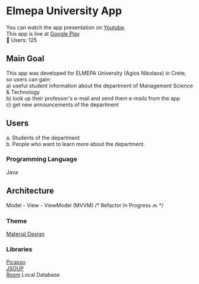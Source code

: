 # Elmepa University App

You can watch the app presentation on [Youtube](https://youtu.be/FQGB7BWJGSI). <br/>
This app is live at [Google Play](https://play.google.com/store/apps/details?id=com.stathis.elmepaunivapp) <br/>
🧍 Users: 125

## Main Goal

This app was developed for ELMEPA University (Agios Nikolaos) in Crete, so users can gain:<br/>
a) useful student information about the department of Management Science & Technology <br/>
b) look up their professor's e-mail and send them e-mails from the app <br/>
c) get new announcements of the department

## Users

a. Students of the department <br/>
b. People who want to learn more about the department.

### Programming Language 

Java

## Architecture
Model - View - ViewModel (MVVM)    /* Refactor In Progress 🔜 */

### Theme 

[Material Design](https://material.io/)

### Libraries

[Picasso](https://square.github.io/picasso/) <br/> 
[JSOUP](https://jsoup.org/) <br/>
[Room](https://developer.android.com/topic/libraries/architecture/room) Local Database
